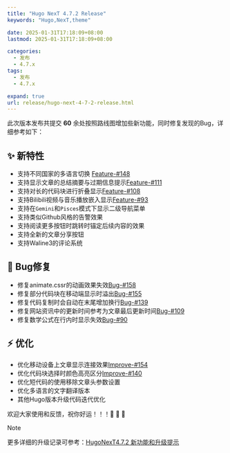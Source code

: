 ```yaml
---
title: "Hugo NexT 4.7.2 Release"
keywords: "Hugo,NexT,theme"

date: 2025-01-31T17:18:09+08:00
lastmod: 2025-01-31T17:18:09+08:00

categories:
  - 发布
  - 4.7.x
tags:
  - 发布
  - 4.7.x

expand: true
url: release/hugo-next-4-7-2-release.html
---
```


此次版本发布共提交 **60** 余处按照路线图增加些新功能，同时修复发现的Bug，详细参考如下：

## :sparkles: 新特性

- 支持不同国家的多语言切换 [Feature-#148](https://github.com/hugo-next/hugo-theme-next/issues/148)
- 支持显示文章的总结摘要与过期信息提示[Feature-#111](https://github.com/hugo-next/hugo-theme-next/issues/111)
- 支持对长的代码块进行折叠显示[Feature-#108](https://github.com/hugo-next/hugo-theme-next/issues/108)
- 支持Bilibili视频与音乐播放嵌入显示[Feature-#93](https://github.com/hugo-next/hugo-theme-next/issues/93)
- 支持在`Gemini`和`Pisces`模式下显示二级导航菜单
- 支持类似Github风格的告警效果
- 支持阅读更多按钮时跳转时锚定后续内容的效果
- 支持全新的文章分享按钮
- 支持Waline3的评论系统

## :bug: Bug修复

- 修复animate.cssr的动画效果失效[Bug-#158](https://github.com/hugo-next/hugo-theme-next/issues/158)
- 修复部分代码块在移动端显示时溢出[Bug-#155](https://github.com/hugo-next/hugo-theme-next/issues/155)
- 修复代码复制时会自动在末尾增加换行[Bug-#139](https://github.com/hugo-next/hugo-theme-next/issues/139)
- 修复网站资讯中的更新时间参考为文章最后更新时间[Bug-#109](https://github.com/hugo-next/hugo-theme-next/issues/109)
- 修复数学公式在行内时显示失效[Bug-#90](https://github.com/hugo-next/hugo-theme-next/issues/90)

## :zap: 优化

- 优化移动设备上文章显示连接效果[Improve-#154](https://github.com/hugo-next/hugo-theme-next/issues/154)
- 优化代码块选择时颜色高亮区分[Improve-#140](https://github.com/hugo-next/hugo-theme-next/issues/140)
- 优化短代码的使用移除文章头参数设置
- 优化多语言的文字翻译版本
- 其他Hugo版本升级代码迭代优化

欢迎大家使用和反馈，祝你好运！！！:tada: :tada: :tada:

> [!NOTE]
> 更多详细的升级记录可参考：[HugoNexT4.7.2 新功能和升级提示](https://lisenhui.cn/blog/hugo-next-v472-features-and-tips.html)